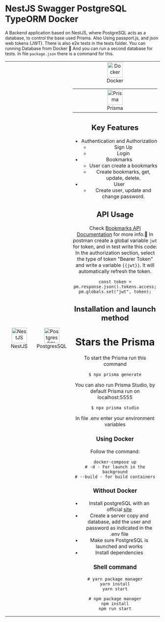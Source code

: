 # NestJS Swagger PostgreSQL TypeORM Docker

A Backend application based on NestJS, where PostgreSQL acts as a database, to control the base used
Prisma. Also Using passport.js, and json web tokens (JWT). There is also e2e tests in the tests folder.
You can running Database from Docker 🐬 And you can run a second database for tests.
In file `package.json` there is a command for this.

<table width="100%">
  <tr>
    <td align="center" valign="middle" width="17%">
      <a href="https://nestjs.com/">
        <img height="50" alt="NestJS" src="https://hsto.org/getpro/habr/post_images/d11/98b/ac8/d1198bac8e4ced0d89d5e5983061f418.png"/>
      </a>
      <br />
      NestJS
    </td>
    <td align="center" valign="middle" width="17%">
      <a href="https://www.postgresql.org/">
      <img height="50" alt="PostgresSQL" src="https://upload.wikimedia.org/wikipedia/commons/thumb/2/29/Postgresql_elephant.svg/640px-Postgresql_elephant.svg.png"/>
      </a>
      <br />
      PostgresSQL
    </td>
    <td align="center" valign="middle" width="17%">
      <a href="https://www.docker.com/">
      <img height="50" alt="Docker" src="https://d1.awsstatic.com/acs/characters/Logos/Docker-Logo_Horizontel_279x131.b8a5c41e56b77706656d61080f6a0217a3ba356d.png"/>
      </a>
      <br />
      Docker
<table>
  <tr>
    <td align="center" valign="middle" width="17%">
      <a href="https://www.prisma.io/">
      <img height="50" alt="Prisma" src="https://cdn.cookielaw.org/logos/028e799e-5bb4-4f89-9ce8-1718d42d344c/22c2e2c0-3df0-4958-8672-1194370ee230/542a9b3e-88eb-4f84-95fd-b19e01352169/Logo-Prisma.png"/>
      </a>
      <br />
      Prisma
    </td>
  </tr>
</table>

## Key Features

- Authentication and Authorization
  - Sign Up
  - Login
- Bookmarks
  - User can create a bookmarks
  - Create bookmarks, get, update, delete.
- User
  - Create user, update and change password.

## API Usage

Check [Bookmarks API Documentation](https://documenter.getpostman.com/view/25263444/2s93JtR4Cz) for more info.📗
In postman create a global variable `jwt` for token, and in test write this code:
In the authorization section, select the type of token "Bearer Token"
and write a variable `{{jwt}}`. It will automatically refresh the token.

```
const token = pm.response.json().tokens.access;
pm.globals.set("jwt", token);
```

## Installation and launch method

# Stars the Prisma

To start the Prisma run this command

```shell
$ npx prisma generate
```

You can also run Prisma Studio, by default Prisma run on localhost:5555

```shell
$ npx prisma studio
```

In file .env enter your environment variables

### Using Docker

Follow the command:

```shell
docker-compose up
# -d - For launch in the background
# --build - for build containers
```

### Without Docker

- Install postgreSQL with an official [site](https://www.postgresql.org/)
- Create a server copy and database, add the user and password as indicated in the .env file
- Make sure PostgreSQL is launched and works
- Install dependencies

### Shell command

```shell
# yarn package manager
yarn install
yarn start

# npm package manager
npm install
npm run start
```
